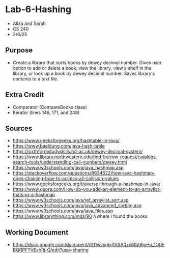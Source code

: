 # Lab-6-Hashing
- Aliza and Sarah
- CS 240
- 3/6/25
## Purpose
- Create a library that sorts books by dewey decimal number. Gives user option to add or delete a book, view the library, view a shelf in the library, or look up a book by dewey decimal number. Saves library's contents to a text file.
## Extra Credit
- Comparator (CompareBooks class)
- Iterator (lines 146, 171, and 248)
## Sources
- https://www.geeksforgeeks.org/hashtable-in-java/
- https://www.baeldung.com/java-hash-table 
- https://sixthformstudyskills.ncl.ac.uk/dewey-decimal-system/ 
- https://www.library.northwestern.edu/find-borrow-request/catalogs-search-tools/understanding-call-numbers/dewey.html 
- https://www.w3schools.com/java/java_hashmap.asp
- https://stackoverflow.com/questions/8634622/how-java-hashmap-does-chaining-how-to-access-all-collision-values 
- https://www.geeksforgeeks.org/traverse-through-a-hashmap-in-java/ 
- https://www.quora.com/How-do-you-add-an-element-to-an-arraylist-thats-in-a-hashmap 
- https://www.w3schools.com/java/ref_arraylist_sort.asp 
- https://www.w3schools.com/java/java_advanced_sorting.asp 
- https://www.w3schools.com/java/java_files.asp 
- https://www.librarything.com/mds/90 //where i found the books
## Working Document
- https://docs.google.com/document/d/11wcsgjvj1ASA0xx6tbtRjoHq_1O0FBQRPFTVEshRj-Q/edit?usp=sharing 
